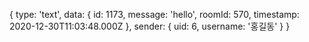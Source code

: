 {
  type: 'text',
  data: {
    id: 1173,
    message: 'hello',
    roomId: 570,
    timestamp: 2020-12-30T11:03:48.000Z
  },
  sender: { uid: 6, username: '홍길동' }
}